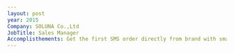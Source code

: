 ```yaml
---
layout: post
year: 2015
Company: SOLUNA Co.,Ltd
JobTitle: Sales Manager
Accomplisthements: Get the first SMS order directly from brand with small team. Sales 2, sample maker 4, patterner 1.Trainning the sewer with seam sealing skill.
---
```

